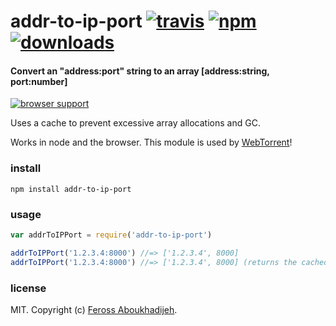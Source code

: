 # addr-to-ip-port [![travis](https://img.shields.io/travis/feross/addr-to-ip-port/master.svg)](https://travis-ci.org/feross/addr-to-ip-port) [![npm](https://img.shields.io/npm/v/addr-to-ip-port.svg)](https://npmjs.org/package/addr-to-ip-port) [![downloads](https://img.shields.io/npm/dm/addr-to-ip-port.svg)](https://npmjs.org/package/addr-to-ip-port)

#### Convert an "address:port" string to an array [address:string, port:number]

[![browser support](https://ci.testling.com/feross/addr-to-ip-port.png)](https://ci.testling.com/feross/addr-to-ip-port)

Uses a cache to prevent excessive array allocations and GC.

Works in node and the browser. This module is used by [WebTorrent](http://webtorrent.io)!

### install

```
npm install addr-to-ip-port
```

### usage

```js
var addrToIPPort = require('addr-to-ip-port')

addrToIPPort('1.2.3.4:8000') //=> ['1.2.3.4', 8000]
addrToIPPort('1.2.3.4:8000') //=> ['1.2.3.4', 8000] (returns the cached object)
```

### license

MIT. Copyright (c) [Feross Aboukhadijeh](http://feross.org).
